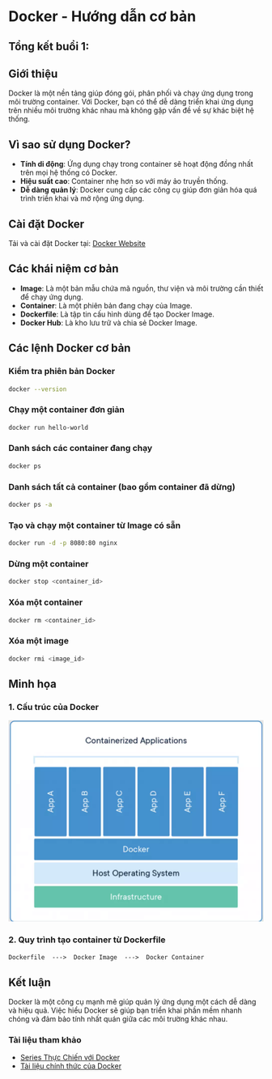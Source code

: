 # Docker - Hướng dẫn cơ bản

## Tổng kết buổi 1:
## Giới thiệu

Docker là một nền tảng giúp đóng gói, phân phối và chạy ứng dụng trong môi trường container. Với Docker, bạn có thể dễ dàng triển khai ứng dụng trên nhiều môi trường khác nhau mà không gặp vấn đề về sự khác biệt hệ thống.

## Vì sao sử dụng Docker?

- **Tính di động**: Ứng dụng chạy trong container sẽ hoạt động đồng nhất trên mọi hệ thống có Docker.
- **Hiệu suất cao**: Container nhẹ hơn so với máy ảo truyền thống.
- **Dễ dàng quản lý**: Docker cung cấp các công cụ giúp đơn giản hóa quá trình triển khai và mở rộng ứng dụng.

## Cài đặt Docker

Tải và cài đặt Docker tại: [Docker Website](https://www.docker.com/)

## Các khái niệm cơ bản

- **Image**: Là một bản mẫu chứa mã nguồn, thư viện và môi trường cần thiết để chạy ứng dụng.
- **Container**: Là một phiên bản đang chạy của Image.
- **Dockerfile**: Là tập tin cấu hình dùng để tạo Docker Image.
- **Docker Hub**: Là kho lưu trữ và chia sẻ Docker Image.

## Các lệnh Docker cơ bản

### Kiểm tra phiên bản Docker

```sh
docker --version
```

### Chạy một container đơn giản

```sh
docker run hello-world
```

### Danh sách các container đang chạy

```sh
docker ps
```

### Danh sách tất cả container (bao gồm container đã dừng)

```sh
docker ps -a
```

### Tạo và chạy một container từ Image có sẵn

```sh
docker run -d -p 8080:80 nginx
```

### Dừng một container

```sh
docker stop <container_id>
```

### Xóa một container

```sh
docker rm <container_id>
```

### Xóa một image

```sh
docker rmi <image_id>
```

## Minh họa

### 1. Cấu trúc của Docker

![Docker Architecture](images\docker_structure.PNG)

### 2. Quy trình tạo container từ Dockerfile

```
Dockerfile  --->  Docker Image  --->  Docker Container
```

## Kết luận

Docker là một công cụ mạnh mẽ giúp quản lý ứng dụng một cách dễ dàng và hiệu quả. Việc hiểu Docker sẽ giúp bạn triển khai phần mềm nhanh chóng và đảm bảo tính nhất quán giữa các môi trường khác nhau.

### Tài liệu tham khảo

- [Series Thực Chiến với Docker](https://tedu.com.vn/series/thuc-chien-voi-docker-tu-co-ban-den-nang-cao.html)
- [Tài liệu chính thức của Docker](https://docs.docker.com/)
